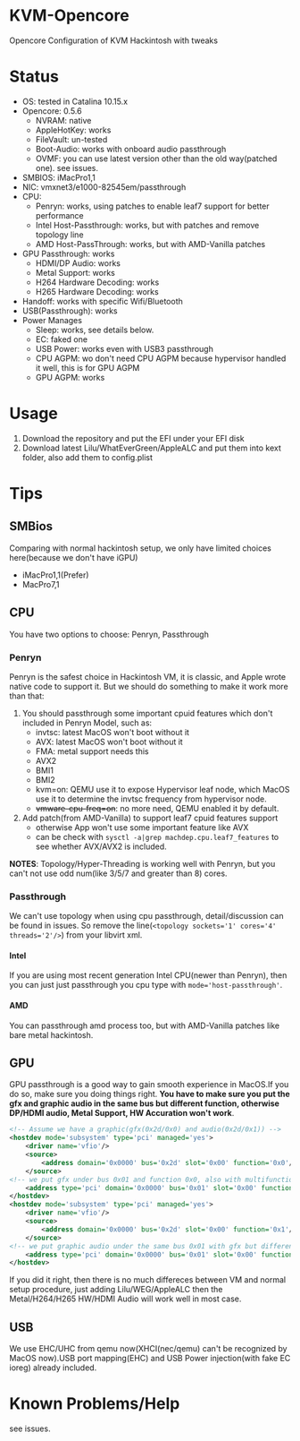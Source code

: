 # KVM-Opencore
Opencore Configuration of KVM Hackintosh with tweaks

# Status

* OS: tested in Catalina 10.15.x
* Opencore: 0.5.6
    * NVRAM: native
    * AppleHotKey: works
    * FileVault: un-tested
    * Boot-Audio: works with onboard audio passthrough
    * OVMF: you can use latest version other than the old way(patched one). see issues.
* SMBIOS: iMacPro1,1
* NIC: vmxnet3/e1000-82545em/passthrough
* CPU:
    * Penryn: works, using patches to enable leaf7 support for better performance
    * Intel Host-Passthrough: works, but with patches and remove topology line
    * AMD Host-PassThrough: works, but with AMD-Vanilla patches
* GPU Passthrough: works
    * HDMI/DP Audio: works
    * Metal Support: works
    * H264 Hardware Decoding: works
    * H265 Hardware Decoding: works
* Handoff: works with specific Wifi/Bluetooth
* USB(Passthrough): works
* Power Manages
  * Sleep: works, see details below.
  * EC: faked one
  * USB Power: works even with USB3 passthrough
  * CPU AGPM: wo don't need CPU AGPM because hypervisor handled it well, this is for GPU AGPM
  * GPU AGPM: works

# Usage
1. Download the repository and put the EFI under your EFI disk
2. Download latest Lilu/WhatEverGreen/AppleALC and put them into kext folder, also add them to config.plist

# Tips
## SMBios
Comparing with normal hackintosh setup, we only have limited choices here(because we don't have iGPU)
* iMacPro1,1(Prefer)
* MacPro7,1
## CPU
You have two options to choose: Penryn, Passthrough
### Penryn
Penryn is the safest choice in Hackintosh VM, it is classic, and Apple wrote native code to support it.
But we should do something to make it work more than that:

1. You should passthrough some important cpuid features which don't included in Penryn Model, such as:
   * invtsc: latest MacOS won't boot without it
   * AVX: latest MacOS won't boot without it
   * FMA: metal support needs this
   * AVX2
   * BMI1
   * BMI2
   * kvm=on: QEMU use it to expose Hypervisor leaf node, which MacOS use it to determine the invtsc frequency from hypervisor node.
   * ~~vmware-cpu-freq=on~~: no more need, QEMU enabled it by default.
2. Add patch(from AMD-Vanilla) to support leaf7 cpuid features support
   * otherwise App won't use some important feature like AVX
   * can be check with `sysctl -a|grep machdep.cpu.leaf7_features` to see whether AVX/AVX2 is included.

__NOTES__: Topology/Hyper-Threading is working well with Penryn, but you can't not use odd num(like 3/5/7 and greater than 8) cores.

### Passthrough
We can't use topology when using cpu passthrough, detail/discussion can be found in issues.
So remove the line(`<topology sockets='1' cores='4' threads='2'/>`) from your libvirt xml.
#### Intel
If you are using most recent generation Intel CPU(newer than Penryn), then you can just just passthrough you cpu type with `mode='host-passthrough'`.

#### AMD
You can passthrough amd process too, but with AMD-Vanilla patches like bare metal hackintosh.

## GPU
GPU passthrough is a good way to gain smooth experience in MacOS.If you do so, make sure you doing things right.
__You have to make sure you put the gfx and graphic audio in the same bus but different function, otherwise DP/HDMI audio, Metal Support, HW Accuration won't work__.
```xml
<!-- Assume we have a graphic(gfx(0x2d/0x0) and audio(0x2d/0x1)) -->
<hostdev mode='subsystem' type='pci' managed='yes'>
    <driver name='vfio'/>
    <source>
        <address domain='0x0000' bus='0x2d' slot='0x00' function='0x0'/>
    </source>
<!-- we put gfx under bus 0x01 and function 0x0, also with multifunction on. -->
    <address type='pci' domain='0x0000' bus='0x01' slot='0x00' function='0x0' multifunction='on'/>
</hostdev>
<hostdev mode='subsystem' type='pci' managed='yes'>
    <driver name='vfio'/>
    <source>
        <address domain='0x0000' bus='0x2d' slot='0x00' function='0x1'/>
    </source>
<!-- we put graphic audio under the same bus 0x01 with gfx but different function 0x1-->
    <address type='pci' domain='0x0000' bus='0x01' slot='0x00' function='0x1'/>
</hostdev>
```
If you did it right, then there is no much differeces between VM and normal setup procedure, just adding Lilu/WEG/AppleALC then the Metal/H264/H265 HW/HDMI Audio will work well in most case.

## USB
We use EHC/UHC from qemu now(XHCI(nec/qemu) can't be recognized by MacOS now).USB port mapping(EHC) and USB Power injection(with fake EC ioreg) already included.

# Known Problems/Help
see issues.
